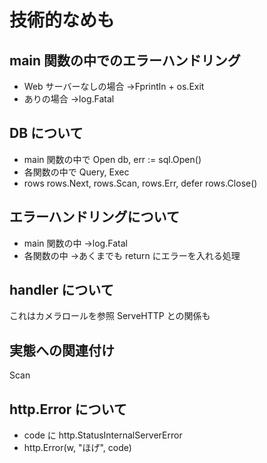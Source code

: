 # 技術的なめも

## main 関数の中でのエラーハンドリング
- Web サーバーなしの場合
→Fprintln + os.Exit
- ありの場合
→log.Fatal

## DB について
- main 関数の中で Open
db, err := sql.Open()
- 各関数の中で
Query, Exec
- rows
rows.Next, rows.Scan, rows.Err, defer rows.Close()


## エラーハンドリングについて
- main 関数の中
→log.Fatal
- 各関数の中
→あくまでも return にエラーを入れる処理

## handler について
これはカメラロールを参照
ServeHTTP との関係も

## 実態への関連付け
Scan 

## http.Error について
- code に http.StatusInternalServerError
- http.Error(w, "ほげ", code)
